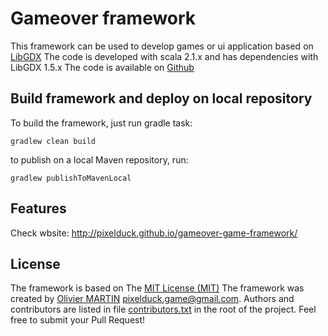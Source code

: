 # Gameover framework #
This framework can be used to develop games or ui application based on [LibGDX](https://libgdx.badlogicgames.com)
The code is developed with scala 2.1.x and has dependencies with LibGDX 1.5.x
The code is available on [Github](https://github.com/PixelDuck/gameover-game-framework)

## Build framework and deploy on local repository ##
To build the framework, just run gradle task:
```
gradlew clean build
```

to publish on a local Maven repository, run:
```
gradlew publishToMavenLocal
```

## Features
Check wbsite: http://pixelduck.github.io/gameover-game-framework/

## License ##
The framework is based on The [MIT License (MIT)](https://en.wikipedia.org/wiki/MIT_License)
The framework was created by [Olivier MARTIN](http://gameover.co.in) <pixelduck.game@gmail.com>.
Authors and contributors are listed in file [contributors.txt](contributors.txt) in the root of the project.
Feel free to submit your Pull Request!